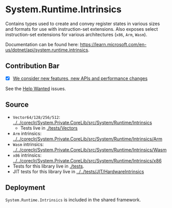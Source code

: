 # System.Runtime.Intrinsics
Contains types used to create and convey register states in various sizes and formats for use with instruction-set extensions. Also exposes select instruction-set extensions for various architectures (`x86`, `Arm`, `Wasm`).

Documentation can be found here: https://learn.microsoft.com/en-us/dotnet/api/system.runtime.intrinsics.

## Contribution Bar
- [x] [We consider new features, new APIs and performance changes](../../libraries/README.md#primary-bar)

See the [Help Wanted](https://github.com/dotnet/runtime/issues?q=is%3Aissue+is%3Aopen+label%3Aarea-System.Runtime.Intrinsics+label%3A%22help+wanted%22+) issues.

## Source
* `Vector64/128/256/512`: [../../coreclr/System.Private.CoreLib/src/System/Runtime/Intrinsics](../../coreclr/System.Private.CoreLib/src/System/Runtime/Intrinsics)
    * Tests live in [./tests/Vectors](./tests/Vectors)
* `Arm` intrinsics: [../../coreclr/System.Private.CoreLib/src/System/Runtime/Intrinsics/Arm](../../coreclr/System.Private.CoreLib/src/System/Runtime/Intrinsics/Arm)
* `Wasm` intrinsics: [../../coreclr/System.Private.CoreLib/src/System/Runtime/Intrinsics/Wasm](../../coreclr/System.Private.CoreLib/src/System/Runtime/Intrinsics/Wasm)
* `x86` intrinsics: [../../coreclr/System.Private.CoreLib/src/System/Runtime/Intrinsics/x86](../../coreclr/System.Private.CoreLib/src/System/Runtime/Intrinsics/x86)
* Tests for this library live in [./tests](./tests).
* JIT tests for this library live in [../../tests/JIT/HardwareIntrinsics](../../tests/JIT/HardwareIntrinsics)

## Deployment
`System.Runtime.Intrinsics` is included in the shared framework.